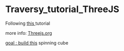 # Traversy_tutorial_ThreeJS

Following [this ](https://www.youtube.com/watch?v=8jP4xpga6yY) tutorial

more info: [Threejs.org](https://threejs.org)

[ goal : build this](https://codepen.io/bradtraversy/pen/VOpZvp0) spinning cube

